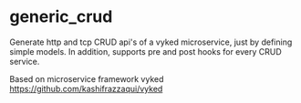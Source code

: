 # generic_crud

Generate http and tcp CRUD api's of a vyked microservice, just by defining simple models. In addition, supports pre and post hooks for every CRUD service.

Based on microservice framework vyked 
https://github.com/kashifrazzaqui/vyked

